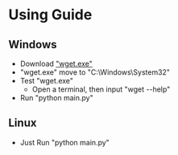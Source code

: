 # Using Guide

## Windows

- Download ["wget.exe"](https://eternallybored.org/misc/wget/)
- "wget.exe" move to "C:\Windows\System32"
- Test "wget.exe"
	- Open a terminal, then input "wget --help"
- Run "python main.py"

## Linux

- Just Run "python main.py"